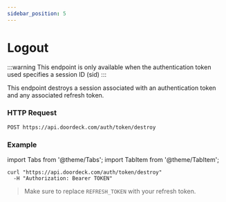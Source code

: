 ```yaml
---
sidebar_position: 5
---
```


# Logout

:::warning
This endpoint is only available when the authentication token used specifies a session ID (sid)
:::

This endpoint destroys a session associated with an authentication token and any associated refresh token.

### HTTP Request
`POST https://api.doordeck.com/auth/token/destroy`


### Example

import Tabs from '@theme/Tabs';
import TabItem from '@theme/TabItem';

<Tabs>
<TabItem value="shell" label="Request">

```shell title="CURL"
curl "https://api.doordeck.com/auth/token/destroy"
  -H "Authorization: Bearer TOKEN"
```

> Make sure to replace `REFRESH_TOKEN` with your refresh token.

</TabItem>
<TabItem value="json" label="Response">

```json title="JSON"

```

</TabItem>
</Tabs>